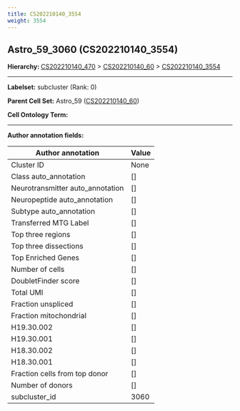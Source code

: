 ```yaml
---
title: CS202210140_3554
weight: 3554
---
```

## Astro_59_3060 (CS202210140_3554)
<b>Hierarchy: </b>
[CS202210140_470](https://purl.brain-bican.org/taxonomy/CS202210140#CS202210140_470) >
[CS202210140_60](https://purl.brain-bican.org/taxonomy/CS202210140#CS202210140_60) >
[CS202210140_3554](https://purl.brain-bican.org/taxonomy/CS202210140#CS202210140_3554)

---


**Labelset:** subcluster (Rank: 0)

**Parent Cell Set:** Astro_59 ([CS202210140_60](https://purl.brain-bican.org/taxonomy/CS202210140#CS202210140_60))



**Cell Ontology Term:** 

[MARKER GENES.]: #


---

[TRANSFERRED ANNOTATIONS.]: #


[AUTHOR ANNOTATION FIELDS.]: #


**Author annotation fields:**

| Author annotation | Value |
|-------------------|-------|
|Cluster ID|None|
|Class auto_annotation|[]|
|Neurotransmitter auto_annotation|[]|
|Neuropeptide auto_annotation|[]|
|Subtype auto_annotation|[]|
|Transferred MTG Label|[]|
|Top three regions|[]|
|Top three dissections|[]|
|Top Enriched Genes|[]|
|Number of cells|[]|
|DoubletFinder score|[]|
|Total UMI|[]|
|Fraction unspliced|[]|
|Fraction mitochondrial|[]|
|H19.30.002|[]|
|H19.30.001|[]|
|H18.30.002|[]|
|H18.30.001|[]|
|Fraction cells from top donor|[]|
|Number of donors|[]|
|subcluster_id|3060|
